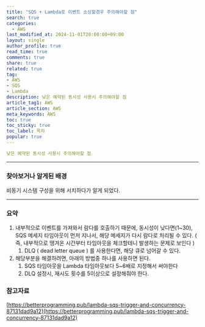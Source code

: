 ```yaml
---
title: "SQS + Lambda로 이벤트 소싱할경우 주의해야할 점"
search: true
categories:
  - AWS
last_modified_at: 2024-11-01T20:00:00+09:00
layout: single
author_profile: true
read_time: true
comments: true
share: true
related: true
tag:
- AWS
- SQS
- Lambda
description: 낮은 예약된 동시성 사용시 주의해야할 점
article_tag1: AWS
article_section: AWS
meta_keywords: AWS
toc: true
toc_sticky: true
toc_label: 목차
popular: true
---
```


```yaml
낮은 예약된 동시성 사용시 주의해야할 점
```
---

### 찾아보거나 알게된 배경
비동기 시스템 구성을 위해 서치하다가 알게 되었다.

---
### 요약

1. 내부적으로 이벤트를 가져와서 람다를 호출하기 때문에, 동시성이 낮다면(1~30), SQS 메세지 타임아웃이 먼저 지나서, 해당 메세지가 다시 람다로 처리될 수 있다. ( 즉, 내부적으로 땡겨온 시간부터 타임아웃을 체크할테니 발생하는 문제로 보인다 )
   1. DLQ ( dead letter queue ) 를 사용한다면, 해당 큐로 넘어갈 수 있다.
2. 해당부분을 해결하려면, 아래의 방법중 하나를 사용하면 된다.
   1. SQS 타임아웃을 Lambda 타임아웃보다 5~6배로 지정해서 써야한다
   2. DLQ 설정시, 재시도 횟수를 5이상으로 설정해줘야 한다.

### 참고자료
[https://betterprogramming.pub/lambda-sqs-trigger-and-concurrency-87131dad9a12](https://betterprogramming.pub/lambda-sqs-trigger-and-concurrency-87131dad9a12)
